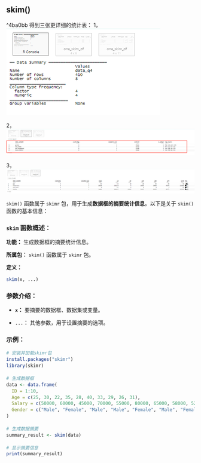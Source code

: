 
## skim()
^4ba0bb
得到三张更详细的统计表：
1，
![Pasted image 20231227125312](attachments/Pasted%20image%2020231227125312.png)

2，
![Pasted image 20231227125256](attachments/Pasted%20image%2020231227125256.png)

3，
![Pasted image 20231227125205](attachments/Pasted%20image%2020231227125205.png)


`skim()` 函数属于 `skimr` 包，用于生成**数据框的摘要统计信息**。以下是关于 `skim()` 函数的基本信息：

### `skim` 函数概述：

**功能：** 生成数据框的摘要统计信息。

**所属包：** `skim()` 函数属于 `skimr` 包。

**定义：**
```R
skim(x, ...)
```

### 参数介绍：

- **`x`：** 要摘要的数据框、数据集或变量。

- **`...`：** 其他参数，用于设置摘要的选项。

### 示例：

```R
# 安装并加载skimr包
install.packages("skimr")
library(skimr)

# 生成数据框
data <- data.frame(
  ID = 1:10,
  Age = c(25, 30, 22, 35, 28, 40, 33, 29, 26, 31),
  Salary = c(50000, 60000, 45000, 70000, 55000, 80000, 65000, 58000, 52000, 61000),
  Gender = c("Male", "Female", "Male", "Male", "Female", "Male", "Female", "Female", "Male", "Female")
)

# 生成数据摘要
summary_result <- skim(data)

# 显示摘要信息
print(summary_result)

```







